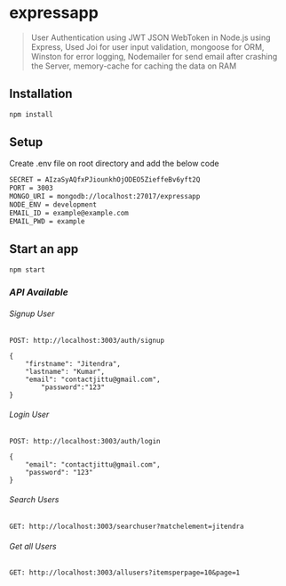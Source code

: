 # expressapp
> User Authentication using JWT JSON WebToken in Node.js using Express, Used Joi for user input validation, mongoose for ORM, Winston for error logging, Nodemailer for send email after crashing the Server, memory-cache for caching the data on RAM

## Installation

```sh
npm install
```

## Setup
Create .env file on root directory and add the below code
```sh
SECRET = AIzaSyAQfxPJiounkhOjODEO5ZieffeBv6yft2Q
PORT = 3003
MONGO_URI = mongodb://localhost:27017/expressapp
NODE_ENV = development
EMAIL_ID = example@example.com
EMAIL_PWD = example
```

## Start an app

```sh
npm start
```

### *API Available*

###### *Signup User*

	POST: http://localhost:3003/auth/signup

	{
		"firstname": "Jitendra",
		"lastname": "Kumar",
		"email": "contactjittu@gmail.com",
    		"password":"123"
	}
  
###### *Login User*

	POST: http://localhost:3003/auth/login

	{
		"email": "contactjittu@gmail.com",
		"password": "123"
	}

###### *Search Users*

	GET: http://localhost:3003/searchuser?matchelement=jitendra
  
###### *Get all Users*

	GET: http://localhost:3003/allusers?itemsperpage=10&page=1
